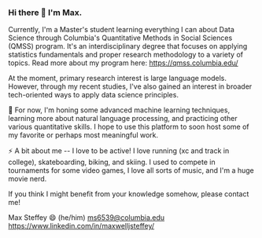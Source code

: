 ### Hi there 👋 I'm Max. 

Currently, I'm a Master's student learning everything I can about Data Science through Columbia's Quantitative Methods in Social Sciences (QMSS) program. It's an interdisciplinary degree that focuses on applying statistics fundamentals and proper research methodology to a variety of topics. Read more about my program here: https://qmss.columbia.edu/

At the moment, primary research interest is large language models. However, through my recent studies, I've also gained an interest in broader tech-oriented ways to apply data science principles. 

💬 For now, I'm honing some advanced machine learning techniques, learning more about natural language processing, and practicing other various quantitative skills. I hope to use this platform to soon host some of my favorite or perhaps most meaningful work.

⚡ A bit about me -- I love to be active! I love running (xc and track in college), skateboarding, biking, and skiing. I used to compete in tournaments for some video games, I love all sorts of music, and I'm a huge movie nerd.

If you think I might benefit from your knowledge somehow, please contact me!

Max Steffey 😄 (he/him)
ms6539@columbia.edu
https://www.linkedin.com/in/maxwelljsteffey/

<!--
**st3ffey/st3ffey** is a ✨ _special_ ✨ repository because its `README.md` (this file) appears on your GitHub profile.

Here are some ideas to get you started:

- 🔭 I’m currently working on ...
- 🌱 I’m currently learning ...
- 👯 I’m looking to collaborate on ...
- 🤔 I’m looking for help with ...
- 💬 Ask me about ...
- 📫 How to reach me: ...
- 😄 Pronouns: ...
- ⚡ Fun fact: ...
